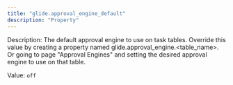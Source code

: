 ```yaml
---
title: "glide.approval_engine_default"
description: "Property"
---
```


Description: The default approval engine to use on task tables. Override this value by creating a property named glide.approval_engine.<table_name>. Or going to page "Approval Engines" and setting the desired approval engine to use on that table.

Value: `off`